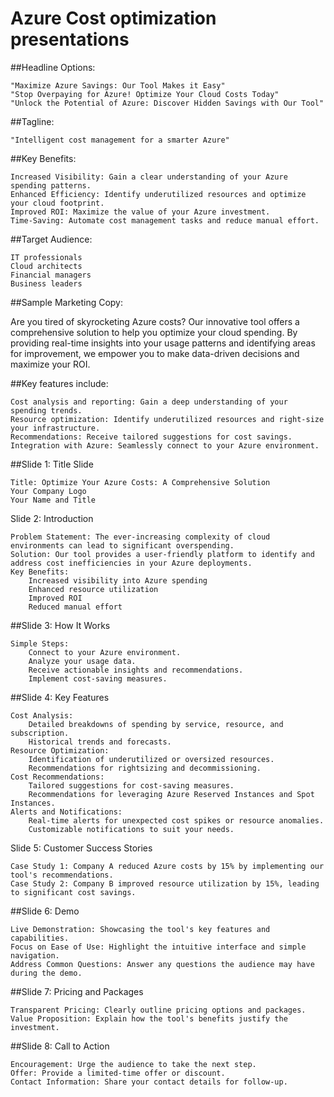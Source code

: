# Azure Cost optimization presentations


##Headline Options:

    "Maximize Azure Savings: Our Tool Makes it Easy"
    "Stop Overpaying for Azure! Optimize Your Cloud Costs Today"
    "Unlock the Potential of Azure: Discover Hidden Savings with Our Tool"

##Tagline:

    "Intelligent cost management for a smarter Azure"

##Key Benefits:

    Increased Visibility: Gain a clear understanding of your Azure spending patterns.
    Enhanced Efficiency: Identify underutilized resources and optimize your cloud footprint.
    Improved ROI: Maximize the value of your Azure investment.
    Time-Saving: Automate cost management tasks and reduce manual effort.

##Target Audience:

    IT professionals
    Cloud architects
    Financial managers
    Business leaders

##Sample Marketing Copy:

Are you tired of skyrocketing Azure costs? Our innovative tool offers a comprehensive solution to help you optimize your cloud spending. By providing real-time insights into your usage patterns and identifying areas for improvement, we empower you to make data-driven decisions and maximize your ROI.

##Key features include:

    Cost analysis and reporting: Gain a deep understanding of your spending trends.
    Resource optimization: Identify underutilized resources and right-size your infrastructure.
    Recommendations: Receive tailored suggestions for cost savings.
    Integration with Azure: Seamlessly connect to your Azure environment.


##Slide 1: Title Slide

    Title: Optimize Your Azure Costs: A Comprehensive Solution
    Your Company Logo
    Your Name and Title

Slide 2: Introduction

    Problem Statement: The ever-increasing complexity of cloud environments can lead to significant overspending.
    Solution: Our tool provides a user-friendly platform to identify and address cost inefficiencies in your Azure deployments.
    Key Benefits:
        Increased visibility into Azure spending
        Enhanced resource utilization
        Improved ROI
        Reduced manual effort

##Slide 3: How It Works

    Simple Steps:
        Connect to your Azure environment.
        Analyze your usage data.
        Receive actionable insights and recommendations.
        Implement cost-saving measures.

##Slide 4: Key Features

    Cost Analysis:
        Detailed breakdowns of spending by service, resource, and subscription.
        Historical trends and forecasts.
    Resource Optimization:
        Identification of underutilized or oversized resources.
        Recommendations for rightsizing and decommissioning.
    Cost Recommendations:
        Tailored suggestions for cost-saving measures.
        Recommendations for leveraging Azure Reserved Instances and Spot Instances.
    Alerts and Notifications:
        Real-time alerts for unexpected cost spikes or resource anomalies.
        Customizable notifications to suit your needs.

Slide 5: Customer Success Stories

    Case Study 1: Company A reduced Azure costs by 15% by implementing our tool's recommendations.
    Case Study 2: Company B improved resource utilization by 15%, leading to significant cost savings.

##Slide 6: Demo

    Live Demonstration: Showcasing the tool's key features and capabilities.
    Focus on Ease of Use: Highlight the intuitive interface and simple navigation.
    Address Common Questions: Answer any questions the audience may have during the demo.

##Slide 7: Pricing and Packages

    Transparent Pricing: Clearly outline pricing options and packages.
    Value Proposition: Explain how the tool's benefits justify the investment.

##Slide 8: Call to Action

    Encouragement: Urge the audience to take the next step.
    Offer: Provide a limited-time offer or discount.
    Contact Information: Share your contact details for follow-up.
